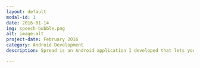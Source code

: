 ```yaml
---
layout: default
modal-id: 1
date: 2016-01-14
img: speech-bubble.png
alt: image-alt
project-date: February 2016
category: Android Development
description: Spread is an Android application I developed that lets you anonymously send and receive positive messages to other users in your area. There are many other features that will help brighten up your day, and the days of others! Give it a try <a href="https://play.google.com/store/apps/details?id=me.zaydbille.spread&hl=en">here :)</a>

---
```

